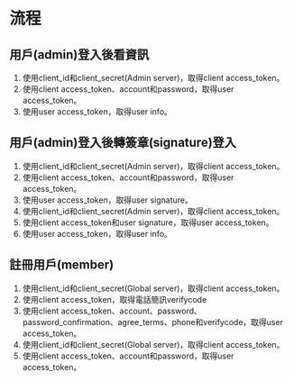 # 流程

## 用戶(admin)登入後看資訊
1. 使用client_id和client_secret(Admin server)，取得client access_token。
2. 使用client access_token、account和password，取得user access_token。
3. 使用user access_token，取得user info。

## 用戶(admin)登入後轉簽章(signature)登入
1. 使用client_id和client_secret(Admin server)，取得client access_token。
2. 使用client access_token、account和password，取得user access_token。
3. 使用user access_token，取得user signature。
4. 使用client_id和client_secret(Admin server)，取得client access_token。
5. 使用client access_token和user signature，取得user access_token。
6. 使用user access_token，取得user info。

## 註冊用戶(member)
1. 使用client_id和client_secret(Global server)，取得client access_token。
2. 使用client access_token，取得電話簡訊verifycode
3. 使用client access_token、account、password、password_confirmation、agree_terms、phone和verifycode，取得user access_token。
4. 使用client_id和client_secret(Global server)，取得client access_token。
3. 使用client access_token、account和password，取得user access_token。
